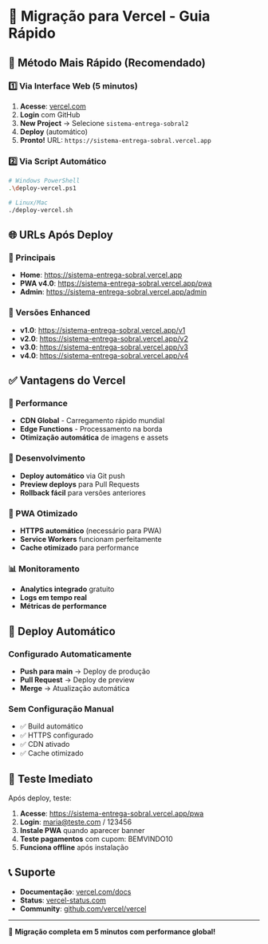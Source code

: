 # 🚀 Migração para Vercel - Guia Rápido

## 🎯 Método Mais Rápido (Recomendado)

### 1️⃣ Via Interface Web (5 minutos)
1. **Acesse**: [vercel.com](https://vercel.com)
2. **Login** com GitHub
3. **New Project** → Selecione `sistema-entrega-sobral2`
4. **Deploy** (automático)
5. **Pronto!** URL: `https://sistema-entrega-sobral.vercel.app`

### 2️⃣ Via Script Automático
```bash
# Windows PowerShell
.\deploy-vercel.ps1

# Linux/Mac
./deploy-vercel.sh
```

## 🌐 URLs Após Deploy

### 📱 Principais
- **Home**: https://sistema-entrega-sobral.vercel.app
- **PWA v4.0**: https://sistema-entrega-sobral.vercel.app/pwa
- **Admin**: https://sistema-entrega-sobral.vercel.app/admin

### 🔗 Versões Enhanced
- **v1.0**: https://sistema-entrega-sobral.vercel.app/v1
- **v2.0**: https://sistema-entrega-sobral.vercel.app/v2
- **v3.0**: https://sistema-entrega-sobral.vercel.app/v3
- **v4.0**: https://sistema-entrega-sobral.vercel.app/v4

## ✅ Vantagens do Vercel

### 🚀 Performance
- **CDN Global** - Carregamento rápido mundial
- **Edge Functions** - Processamento na borda
- **Otimização automática** de imagens e assets

### 🔧 Desenvolvimento
- **Deploy automático** via Git push
- **Preview deploys** para Pull Requests
- **Rollback fácil** para versões anteriores

### 📱 PWA Otimizado
- **HTTPS automático** (necessário para PWA)
- **Service Workers** funcionam perfeitamente
- **Cache otimizado** para performance

### 📊 Monitoramento
- **Analytics integrado** gratuito
- **Logs em tempo real**
- **Métricas de performance**

## 🔄 Deploy Automático

### Configurado Automaticamente
- **Push para main** → Deploy de produção
- **Pull Request** → Deploy de preview
- **Merge** → Atualização automática

### Sem Configuração Manual
- ✅ Build automático
- ✅ HTTPS configurado
- ✅ CDN ativado
- ✅ Cache otimizado

## 🎯 Teste Imediato

Após deploy, teste:

1. **Acesse**: https://sistema-entrega-sobral.vercel.app/pwa
2. **Login**: maria@teste.com / 123456
3. **Instale PWA** quando aparecer banner
4. **Teste pagamentos** com cupom: BEMVINDO10
5. **Funciona offline** após instalação

## 📞 Suporte

- **Documentação**: [vercel.com/docs](https://vercel.com/docs)
- **Status**: [vercel-status.com](https://vercel-status.com)
- **Community**: [github.com/vercel/vercel](https://github.com/vercel/vercel)

---

🚀 **Migração completa em 5 minutos com performance global!**